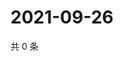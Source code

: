 # 2021-09-26

共 0 条

<!-- BEGIN WEIBO -->
<!-- 最后更新时间 Sun Sep 26 2021 20:20:44 GMT+0800 (China Standard Time) -->

<!-- END WEIBO -->
